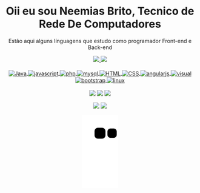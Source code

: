 <div>
  <h1 align="center">Oii eu sou Neemias Brito, Tecnico de Rede De Computadores</h2>
  
  
   <p align="center">Estão aqui alguns línguagens que estudo como programador Front-end e Back-end
    
  

  
  <div align="center">
  <a href="https://github.com/nee">
  <img height="180em" src="https://github-readme-stats.vercel.app/api?username=neemiasbrito&show_icons=true&theme=dracula&include_all_commits=true&count_private=true"/>
  <img height="180em" src="https://github-readme-stats.vercel.app/api/top-langs/?username=neemiasbrito&layout=compact&langs_count=7&theme=dracula"/>
</div>
  
  
<div align="center" valign="top"><br>
  <img align="center" alt="Java" height="60" width="50" src="https://cdn.jsdelivr.net/gh/devicons/devicon/icons/java/java-original-wordmark.svg">
  <img align="center" alt="javascript" height="40" width="60" src="https://cdn.jsdelivr.net/gh/devicons/devicon/icons/javascript/javascript-original.svg">
  <img align="center" alt="php" height="60" width="60" src="https://cdn.jsdelivr.net/gh/devicons/devicon/icons/php/php-plain.svg">
  <img align="center" alt="mysql" height="70" width="80" src="https://cdn.jsdelivr.net/gh/devicons/devicon/icons/mysql/mysql-original-wordmark.svg">
  <img align="center" alt="HTML" height="50" width="60" src="https://cdn.jsdelivr.net/gh/devicons/devicon/icons/html5/html5-plain-wordmark.svg">
  <img align="center" alt="CSS" height="50" width="60" src="https://cdn.jsdelivr.net/gh/devicons/devicon/icons/css3/css3-plain-wordmark.svg">
   <img align="center" alt="angularjs" height="40" width="60" src="https://cdn.jsdelivr.net/gh/devicons/devicon/icons/angularjs/angularjs-original.svg">
  <img align="center" alt="visual" height="40" width="60" src="https://cdn.jsdelivr.net/gh/devicons/devicon/icons/vscode/vscode-original.svg">
  <img align="center" alt="bootstrap" height="40" width="60" src="https://cdn.jsdelivr.net/gh/devicons/devicon/icons/bootstrap/bootstrap-plain.svg">
 <img align="center" alt="linux" height="40" width="60" src="https://cdn.jsdelivr.net/gh/devicons/devicon/icons/linux/linux-original.svg">
</div><br>

    

    
<div align="center">
 <a href="https://discord.gg/cHW6CMc3" target="_blank"><img src="https://img.shields.io/badge/Discord-7289DA?style=for-the-badge&logo=discord&logoColor=white" target="_blank"></a> 
  <a href="https://www.instagram.com/neemiasbrito21" target="_blank"><img src="https://img.shields.io/badge/-Instagram-%23E4405F?style=for-the-badge&logo=instagram&logoColor=white" target="_blank"></a>
   	<a href="https://www.twitch.tv/neemiasbrito21" target="_blank"><img src="https://img.shields.io/badge/Twitch-9146FF?style=for-the-badge&logo=twitch&logoColor=white" target="_blank"></a>

  <a href="https://www.linkedin.com/in/neemias-brito-766458187/" target="_blank"><img src="https://img.shields.io/badge/-LinkedIn-%230077B5?style=for-the-badge&logo=linkedin&logoColor=white" target="_blank"></a> 
  <a href="mailto:neeemiasaimeeen@gmail.com"><img src="https://img.shields.io/badge/-Gmail-%23333?style=for-the-badge&logo=gmail&logoColor=white" target="_blank"></a>
</div>

<div align="center">
  
  
  ![Snake animation](https://github.com/rafaballerini/rafaballerini/blob/output/github-contribution-grid-snake.svg)
 
 
</div>
